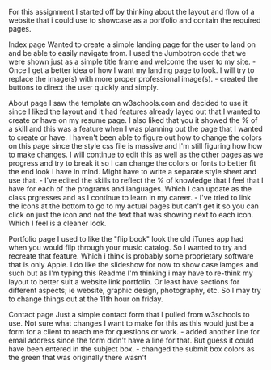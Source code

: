 For this assignment I started off by thinking about the layout and flow of a website that i could use to showcase as a portfolio and contain the required pages.

Index page
    Wanted to create a simple landing page for the user to land on and be able to easily navigate from. I used the Jumbotron code that we were shown just as a simple title frame and welcome the user to my site. 
    - Once I get a better idea of how I want my landing page to look. I will try to replace the image(s) with  more proper professional image(s).
    - created the buttons to direct the user quickly and simply. 

About page
    I saw the template on w3schools.com and decided to use it since I liked the layout and it had features already layed out that I wanted to create or have on my resume page.
    I also liked that you it showed the % of a skill and this was a feature when I was planning out the page that I wanted to create or have.
    I haven't been able to figure out how to change the colors on this page since the style css file is massive and I'm still figuring how how to make changes. I will continue to edit this as well as the other pages as we progress and try to break it so I can change the colors or fonts to better fit the end look I have in mind. Might have to write a separate style sheet and use that. 
    - I've edited the skills to reflect the % of knowledge that I feel that I have for each of the programs and languages. Which I can update as the class prgresses and as I continue to learn in my career.
    - I've tried to link the icons at the bottom to go to my actual pages but can't get it so you can click on just the icon and not the text that was showing next to each icon. Which I feel is a cleaner look.

Portfolio page
    I used to like the "flip book" look the old iTunes app had when you would flip through your music catalog. So I wanted to try and recreate that feature. Which i think is probably some proprietary software that is only Apple. 
    I do like the slideshow for now to show case iamges and such but as I'm typing this Readme I'm thinking i may have to re-think my layout to better suit a website link portfolio. Or least have sections for different aspects; ie website, graphic design, photography, etc.  So I may try to change things out at the 11th hour on friday. 

Contact page
    Just a simple contact form that I pulled from w3schools to use. Not sure what changes I want to make for this as this would just be a form for a client to reach me for questions or work.
    - added another line for email address since the form didn't have a line for that. But guess it could have been entered in the subject box.
    - changed the submit box colors as the green that was originally there wasn't 